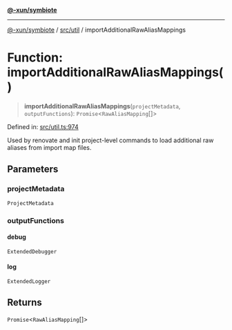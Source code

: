 [**@-xun/symbiote**](../../../README.md)

***

[@-xun/symbiote](../../../README.md) / [src/util](../README.md) / importAdditionalRawAliasMappings

# Function: importAdditionalRawAliasMappings()

> **importAdditionalRawAliasMappings**(`projectMetadata`, `outputFunctions`): `Promise`\<`RawAliasMapping`[]\>

Defined in: [src/util.ts:974](https://github.com/Xunnamius/symbiote/blob/ff83c030b043e6b14171cac5526d31c5c826c51f/src/util.ts#L974)

Used by renovate and init project-level commands to load additional raw
aliases from import map files.

## Parameters

### projectMetadata

`ProjectMetadata`

### outputFunctions

#### debug

`ExtendedDebugger`

#### log

`ExtendedLogger`

## Returns

`Promise`\<`RawAliasMapping`[]\>
